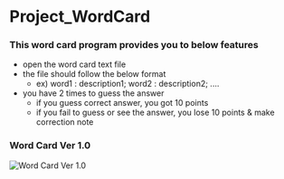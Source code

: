 # Project_WordCard

### This word card program provides you to below features
- open the word card text file
- the file should follow the below format
  - ex) word1 : description1; word2 : description2; ....
- you have 2 times to guess the answer
  - if you guess correct answer, you got 10 points
  - if you fail to guess or see the answer, you lose 10 points & make correction note

### Word Card Ver 1.0
![Word Card Ver 1.0](https://github.com/DustinYook/Project_WordCard/blob/master/image/WordCard.gif)
